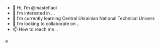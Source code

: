 - 👋 Hi, I’m @mastefiaoi
- 👀 I’m interested in ...
- 🌱 I’m currently learning  Central Ukrainian National Technical Univers
- 💞️ I’m looking to collaborate on ..
- 📫 How to reach me ..

<!---
mastefi/mastefi is a ✨ special ✨ repository because its `README.md` (this file) appears on your GitHub profile.
You can click the Preview link to take a look at your cha
--->
a
